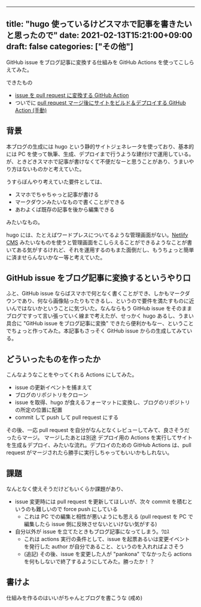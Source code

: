 
---
title: "hugo 使っているけどスマホで記事を書きたいと思ったので"
date: 2021-02-13T15:21:00+09:00
draft: false
categories: ["その他"]
---
           
GitHub issue をブログ記事に変換する仕組みを GitHub Actions を使ってこしらえてみた。

<!--more-->

できたもの
- [issue を pull request に変換する GitHub Action](https://github.com/pankona/pankona.github.com/blob/hugo/.github/workflows/generate_pr_from_issue.yaml)
- ついでに [pull request マージ後にサイトをビルド＆デプロイする GitHub Action (手動)](https://github.com/pankona/pankona.github.com/blob/hugo/.github/workflows/generate_site_and_deploy.yaml)

## 背景

本ブログの生成には hugo という静的サイトジェネレータを使っており、基本的には PC を使って執筆、生成、デプロイまで行うような建付けで運用している。が、ときどきスマホで記事が書けなくて不便だなーと思うことがあり、うまいやり方はないものかと考えていた。

うすらぼんやり考えていた要件としては、
- スマホでちゃちゃっと記事が書ける
- マークダウンみたいなもので書くことができる
- あわよくば既存の記事を後から編集できる

みたいなもの。

hugo には、たとえばワードプレスについてるような管理画面がない。[Netlify CMS](https://www.netlifycms.org) みたいなものを使うと管理画面をこしらえることができるようなことが書いてある気がするけれど、それを運用するのもまた面倒だし、もうちょっと簡単に済ませらんないかなー等と考えていた。

## GitHub issue をブログ記事に変換するというやり口

ふと、GitHub issue ならばスマホで何となく書くことができ、しかもマークダウンであり、何なら画像貼ったりもできるし、というので要件を満たすものに近いんではないかということに気づいた。なんならもう GitHub issue をそのままブログですって言い張っていく線まで考えたが、せっかく hugo あるし、うまい具合に "GitHub issue をブログ記事に変換" できたら便利かもなー、ということでちょっと作ってみた。本記事もさっそく GitHub issue からの生成してみている。

## どういったものを作ったか

こんなようなことをやってくれる Actions にしてみた。

- issue の更新イベントを捕まえて
- ブログのリポジトリをクローン
- issue を取得、hugo が食えるフォーマットに変換し、ブログのリポジトリの所定の位置に配置
- commit して push して pull request にする

その後、一応 pull request を自分がなんとなくレビューしてみて、良さそうだったらマージ。
マージしたあとは別途 デプロイ用の Actions を実行してサイトを生成＆デプロイ、みたいな流れ。デプロイのための GitHub Actions は、pull request がマージされたら勝手に実行しちゃってもいいかもしれない。

## 課題

なんとなく使えそうだけどもいくらか課題があり、
- issue 変更時には pull request を更新してほしいが、次々 commit を積むというのも難しいので force push にしている
  - これは PC での編集と相性が悪いようにも思える (pull request を PC で編集したら issue 側に反映させないといけない気がする)
- 自分以外が issue を立てたときもブログ記事になってしまう。ﾜﾛｽ
  - これは actions 実行の条件として、issue を起票あるいは変更イベントを発行した author が自分であること、というのを入れればよさそう
  - (追記) その後、issue を変更した人が "pankona" でなかったら actions を何もしないで終了するようにしてみた。勝ったか！？

## 書けよ

仕組みを作るのはいいがちゃんとブログを書こうな (戒め)

